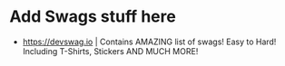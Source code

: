 <h1> Add Swags stuff here </h1>

- https://devswag.io | Contains AMAZING list of swags! Easy to Hard! Including T-Shirts, Stickers AND MUCH MORE!
